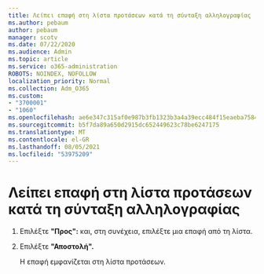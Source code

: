 ```yaml
---
title: Λείπει επαφή στη λίστα προτάσεων κατά τη σύνταξη αλληλογραφίας
ms.author: pebaum
author: pebaum
manager: scotv
ms.date: 07/22/2020
ms.audience: Admin
ms.topic: article
ms.service: o365-administration
ROBOTS: NOINDEX, NOFOLLOW
localization_priority: Normal
ms.collection: Adm_O365
ms.custom:
- "3700001"
- "1060"
ms.openlocfilehash: ae6e347c315af0e987b3fb1323b3a4a39ecc484f15eaeba75840b5ab134cc4d1
ms.sourcegitcommit: b5f7da89a650d2915dc652449623c78be6247175
ms.translationtype: MT
ms.contentlocale: el-GR
ms.lasthandoff: 08/05/2021
ms.locfileid: "53975209"
---
```

# <a name="missing-contact-in-suggestion-list-while-composing-mail"></a>Λείπει επαφή στη λίστα προτάσεων κατά τη σύνταξη αλληλογραφίας

1. Επιλέξτε **"Προς":** και, στη συνέχεια, επιλέξτε μια επαφή από τη λίστα.
2. Επιλέξτε **"Αποστολή".**

    Η επαφή εμφανίζεται στη λίστα προτάσεων.